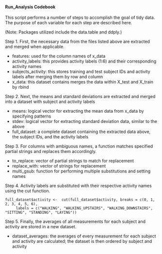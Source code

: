 <h4>Run_Analysis Codebook</h4>
This script performs a number of steps to accomplish the goal of tidy data. The purpose of each variable for each step are described here.

(Note: Packages utilized include the data.table and ddply.)

Step 1. First, the necessary data from the files listed above are extracted and merged when applicable.

- features: used for the column names of x_data
- activity_labels: this provides activity labels (1:6) and their corresponding activity names
- subjects_activity: this stores training and test subject IDs and activity labels after merging them by row and column
- x_data: this dataset contains merges the data within X_test and X_train by rbind

Step 2. Next, the means and standard deviations are extracted and merged into a dataset with subject and activity labels

- means: logical vector for extracting the mean data from x_data by specifying patterns
- stdev: logical vector for extracting standard deviation data, similar to the above
- full_dataset: a complete dataset containing the extracted data above, the subject IDs, and the activity labels

Step 3. For columns with ambiguous names, a function matches specified partial strings and replaces them accordingly.

- to_replace: vector of partial strings to match for replacement
- replace_with: vector of strings for replacement
- multi_gsub: function for performing multiple substitutions and setting names

Step 4. Activity labels are substituted with their respective activity names using the cut function.

```{r}
full_dataset$activity <-  cut(full_dataset$activity, breaks = c(0, 1, 2, 3, 4, 5, 6),
     labels = c("WALKING", "WALKING_UPSTAIRS", "WALKING_DOWNSTAIRS", "SITTING", "STANDING", "LAYING")) 
```

Step 5. Finally, the averages of all measurements for each subject and activity are stored in a new dataset.

- dataset_averages: the averages of every measurement for each subject and activity are calculated; the dataset is then ordered by subject and activity
